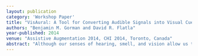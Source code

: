 ```yaml
---
layout: publication
category: 'Workshop Paper'
title: "VisAural: A Tool for Converting Audible Signals into Visual Cues"
authors: "Benjamin M. Gorman and David R. Flatla"
year-published: 2014
venue: "Assistive Augmentation 2014, CHI 2014, Toronto, Canada"
abstract: "Although our senses of hearing, smell, and vision allow us to sense things at a distance, the detection of many day-to-day events relies exclusively on our sense of hearing. For example, finding a ringing phone lost in a sofa, hearing a child cry in an- other room, locating a dripping tap, and using our car alarm to pinpoint the location of our vehicle in a car park are all initiated by audible signals. However, individuals with total or partial hearing loss have difficulty detecting the audible signals that the rest of the population relies on in these situations. To address this, we are developing VisAural, a system that converts audible signals into visual cues. Using an array of head-mounted microphones, VisAural detects the direction of a sound, and uses visually-peripheral LEDs to guide the user to the source of the sound."
---
```

